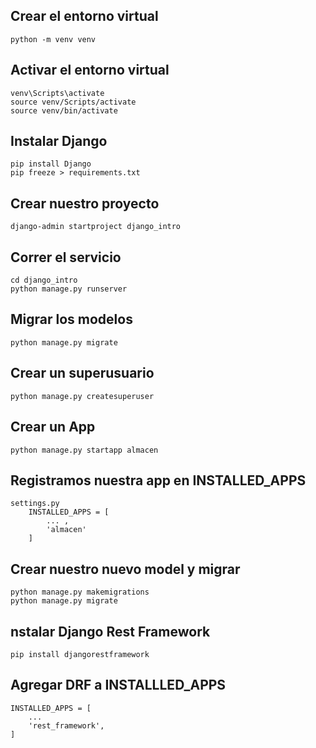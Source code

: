 ## Crear el entorno virtual
```
python -m venv venv
```
## Activar el entorno virtual
```
venv\Scripts\activate
source venv/Scripts/activate
source venv/bin/activate
```
## Instalar Django
```
pip install Django
pip freeze > requirements.txt
```
## Crear nuestro proyecto
```
django-admin startproject django_intro
```
## Correr el servicio
```
cd django_intro
python manage.py runserver
```
## Migrar los modelos
```
python manage.py migrate
```
## Crear un superusuario
```
python manage.py createsuperuser
```

## Crear un App
```
python manage.py startapp almacen
```

## Registramos nuestra app en INSTALLED_APPS
```
settings.py
    INSTALLED_APPS = [
        ... ,
        'almacen'
    ]
```

## Crear nuestro nuevo model y migrar
```
python manage.py makemigrations
python manage.py migrate
```

## nstalar Django Rest Framework
```
pip install djangorestframework
```
## Agregar DRF a INSTALLLED_APPS
```
INSTALLED_APPS = [
    ...
    'rest_framework',
]
```